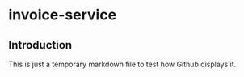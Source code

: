 invoice-service
===============

## Introduction ##
This is just a temporary markdown file to test how Github displays it.
